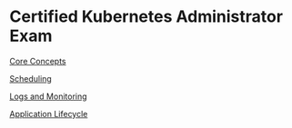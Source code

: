 # Certified Kubernetes Administrator Exam

[Core Concepts](./Section-02-CoreConcepts.md)

[Scheduling](./Section-03-Scheduling.md)

[Logs and Monitoring](./Section-04-Logging-Monitoring.md)

[Application Lifecycle](./Section-05-Application-Lifecycle.md)
